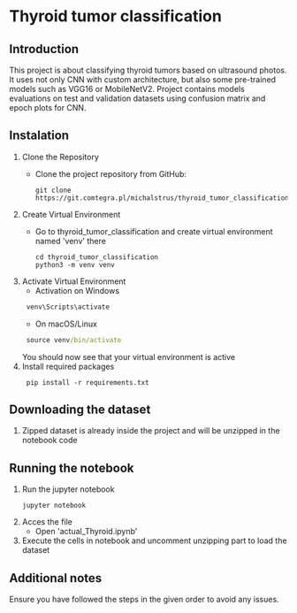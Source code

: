 # Thyroid tumor classification



## Introduction

This project is about classifying thyroid tumors based on ultrasound photos. It uses not only CNN with custom architecture, but also some pre-trained models such as VGG16 or MobileNetV2. Project contains models evaluations on test and validation datasets using confusion matrix and epoch plots for CNN.

## Instalation
1. Clone the Repository
   - Clone the project repository from GitHub:
     
     ```shell
     git clone https://git.comtegra.pl/michalstrus/thyroid_tumor_classification.git
     ```
2. Create Virtual Environment
   - Go to thyroid_tumor_classification and create virtual environment named 'venv' there
     
     ```shell
     cd thyroid_tumor_classification
     python3 -m venv venv
     ```
3. Activate Virtual Environment
    - Activation on Windows
    ```cmd
     venv\Scripts\activate
     ```
    - On macOS/Linux
    ```cmd
     source venv/bin/activate
     ```
     You should now see that your virtual environment is active
4. Install required packages
    ```shell
     pip install -r requirements.txt
     ```

## Downloading the dataset
1. Zipped dataset is already inside the project and will be unzipped in the notebook code

## Running the notebook
1. Run the jupyter notebook
     ```shell
     jupyter notebook
     ```
2. Acces the file
    - Open 'actual_Thyroid.ipynb'
3. Execute the cells in notebook and uncomment unzipping part to load the dataset

## Additional notes
Ensure you have followed the steps in the given order to avoid any issues.




